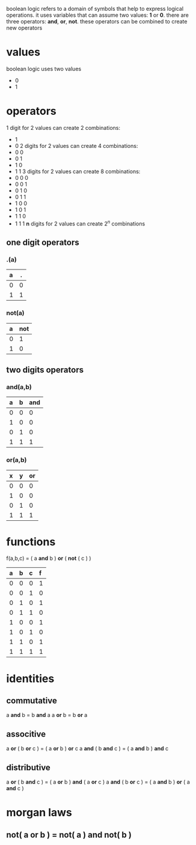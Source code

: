 boolean logic refers to a domain of symbols that help to express logical operations.
it uses variables that can assume two values: **1** or **0**.
there are three operators: **and**, **or**, **not**.
these operators can be combined to create new operators
# values
boolean logic uses two values
- 0
- 1
# operators
1 digit for 2 values can create 2 combinations:
 - 1
 - 0
2 digits for 2 values can create 4 combinations:
- 0 0
- 0 1
- 1 0
- 1 1
3 digits for 2 values can create 8 combinations:
- 0 0 0
- 0 0 1
- 0 1 0
- 0 1 1
- 1 0 0
- 1 0 1
- 1 1 0
- 1 1 1
**n** digits for 2 values can create $2^n$ combinations
## one digit operators
### .(a)
| a   | .   |
| :-- | --- |
| 0   | 0   |
| 1   | 1   |
### not(a)
| a   | not |
| :-- | --- |
| 0   | 1   |
| 1   | 0   |

## two digits operators
### and(a,b)

| a   | b   | and |
| :-- | --- | --- |
| 0   | 0   | 0   |
| 1   | 0   | 0   |
| 0   | 1   | 0   |
| 1   | 1   | 1   |
### or(a,b)

| x   | y   | or  |
| :-- | --- | --- |
| 0   | 0   | 0   |
| 1   | 0   | 0   |
| 0   | 1   | 0   |
| 1   | 1   | 1   |

# functions
f(a,b,c) = ( a **and** b ) **or** ( **not** ( c ) )

| a   | b   | c   | f   |
| :-- | :-- | :-- | :-- |
| 0   | 0   | 0   | 1   |
| 0   | 0   | 1   | 0   |
| 0   | 1   | 0   | 1   |
| 0   | 1   | 1   | 0   |
| 1   | 0   | 0   | 1   |
| 1   | 0   | 1   | 0   |
| 1   | 1   | 0   | 1   |
| 1   | 1   | 1   | 1   |

# identities
## commutative
a **and** b = b **and** a
a **or** b = b **or** a
## associtive
a **or** ( b **or** c ) = ( a **or** b ) **or** c
a **and** ( b **and** c ) = ( a **and** b ) **and** c
## distributive
a **or** ( b **and** c ) = ( a **or** b ) **and** ( a **or** c )
a **and** ( b **or** c ) = ( a **and** b ) **or** ( a **and** c )
# morgan laws
## not( a or b ) = not( a ) and not( b )
